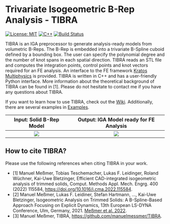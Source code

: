 # Trivariate Isogeometric B-Rep Analysis - TIBRA 

[![License: MIT](https://img.shields.io/badge/License-BSD4-green.svg)](https://github.com/manuelmessmer/TIBRA/blob/main/LICENSE) [![C++][c++-image]][c++standard] [![Build Status](https://github.com/manuelmessmer/TIBRA/actions/workflows/ci.yml/badge.svg?branch=main)](https://github.com/manuelmessmer/TIBRA/actions)

[c++-image]: https://img.shields.io/badge/C++-17-blue.svg?style=flat&logo=c%2B%2B
[c++standard]: https://isocpp.org/std/the-standard

TIBRA is an IGA preprocessor to generate analysis-ready models from volumetric B-Reps. The B-Rep is embedded into a trivariate B-Spline cuboid defined by a bounding box. The user can specify the polynomial degree and the number of knot spans in each spatial direction. TIBRA reads an STL file and computes the integration points, control points and knot vectors required for an FE analysis. An interface to the FE framework [Kratos Multiphysics](https://github.com/KratosMultiphysics/Kratos) is provided. TIBRA is written in C++ and has a user-friendly Python interface.
More information about the theoretical background of TIBRA can be found in [1]. Please do not hesitate to contact me if you have any questions about TIBRA.

If you want to learn how to use TIBRA, check out the [Wiki](https://github.com/manuelmessmer/TIBRA/wiki/Getting-Started). Additionally, there are several examples in [Examples](https://github.com/manuelmessmer/TIBRA/tree/main/examples).

Input: Solid B-Rep Model             |  Output: IGA Model ready for FE Analysis
:-------------------------:|:-------------------------:
![](https://github.com/manuelmessmer/TIBRA/blob/main/docs/brep.png)  |  ![](https://github.com/manuelmessmer/TIBRA/blob/main/docs/iga_model.png)

## How to cite TIBRA?
Please use the following references when citing TIBRA in your work.
- [1] Manuel Meßmer, Tobias Teschemacher, Lukas F. Leidinger, Roland Wüchner, Kai-Uwe Bletzinger, Efficient CAD-integrated isogeometric analysis of trimmed solids, Comput. Methods Appl. Mech. Engrg. 400 (2022) 115584, https://doi.org/10.1016/j.cma.2022.115584.
- [2] Manuel Meßmer, Lukas F. Leidiner, Stefan Hartmann, ..., Kai-Uwe Bletzinger, Isogeometric Analysis on Trimmed Solids: A B-Spline-Based Approach Focusing on Explicit Dynamics, 13th European LS-DYNA Conference, Ulm, Germany, 2021. [Meßmer et al. 2022](https://www.researchgate.net/publication/357053531_Isogeometric_Analysis_on_Trimmed_Solids_A_B-Spline-Based_Approach_Focusing_on_Explicit_Dynamics).
- [3] Manuel Meßmer, TIBRA, https://github.com/manuelmessmer/TIBRA.

